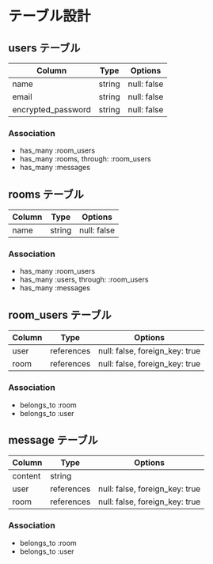 # テーブル設計

## users テーブル

| Column             | Type   | Options     |
| -------------------| -------| ------------|
| name               | string | null: false |
| email              | string | null: false |
| encrypted_password | string | null: false |

### Association

 - has_many :room_users
 - has_many :rooms, through: :room_users
 - has_many :messages

## rooms テーブル

| Column | Type   | Options     |
| ------ | ------ | ----------- |
| name   | string | null: false |

### Association

 - has_many :room_users
 - has_many :users, through: :room_users
 - has_many :messages

## room_users テーブル

| Column | Type       | Options                        |
| ------ | ---------- | ------------------------------ |
| user   | references | null: false, foreign_key: true |
| room   | references | null: false, foreign_key: true |

### Association

 - belongs_to :room
 - belongs_to :user

## message テーブル

| Column  | Type       | Options                        |
| ------- | ---------- | ------------------------------ |
| content | string     |                                |
| user    | references | null: false, foreign_key: true |
| room    | references | null: false, foreign_key: true |

### Association

 - belongs_to :room
 - belongs_to :user